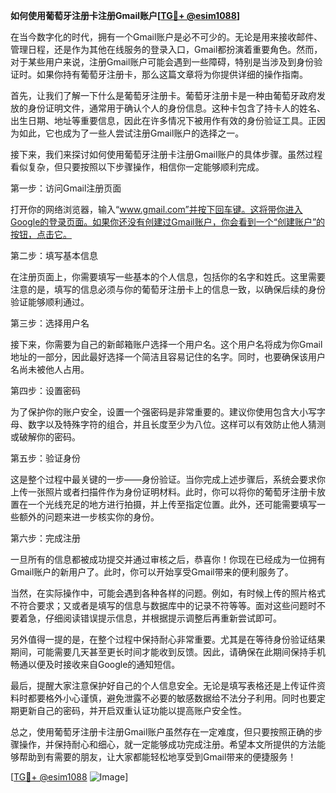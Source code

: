 **如何使用葡萄牙注册卡注册Gmail账户[[TG💪+ @esim1088](https://t.me/s/esim1088)]**

在当今数字化的时代，拥有一个Gmail账户是必不可少的。无论是用来接收邮件、管理日程，还是作为其他在线服务的登录入口，Gmail都扮演着重要角色。然而，对于某些用户来说，注册Gmail账户可能会遇到一些障碍，特别是当涉及到身份验证时。如果你持有葡萄牙注册卡，那么这篇文章将为你提供详细的操作指南。

首先，让我们了解一下什么是葡萄牙注册卡。葡萄牙注册卡是一种由葡萄牙政府发放的身份证明文件，通常用于确认个人的身份信息。这种卡包含了持卡人的姓名、出生日期、地址等重要信息，因此在许多情况下被用作有效的身份验证工具。正因为如此，它也成为了一些人尝试注册Gmail账户的选择之一。

接下来，我们来探讨如何使用葡萄牙注册卡注册Gmail账户的具体步骤。虽然过程看似复杂，但只要按照以下步骤操作，相信你一定能够顺利完成。

第一步：访问Gmail注册页面

打开你的网络浏览器，输入“www.gmail.com”并按下回车键。这将带你进入Google的登录页面。如果你还没有创建过Gmail账户，你会看到一个“创建账户”的按钮，点击它。

第二步：填写基本信息

在注册页面上，你需要填写一些基本的个人信息，包括你的名字和姓氏。这里需要注意的是，填写的信息必须与你的葡萄牙注册卡上的信息一致，以确保后续的身份验证能够顺利通过。

第三步：选择用户名

接下来，你需要为自己的新邮箱账户选择一个用户名。这个用户名将成为你Gmail地址的一部分，因此最好选择一个简洁且容易记住的名字。同时，也要确保该用户名尚未被他人占用。

第四步：设置密码

为了保护你的账户安全，设置一个强密码是非常重要的。建议你使用包含大小写字母、数字以及特殊字符的组合，并且长度至少为八位。这样可以有效防止他人猜测或破解你的密码。

第五步：验证身份

这是整个过程中最关键的一步——身份验证。当你完成上述步骤后，系统会要求你上传一张照片或者扫描件作为身份证明材料。此时，你可以将你的葡萄牙注册卡放置在一个光线充足的地方进行拍摄，并上传至指定位置。此外，还可能需要填写一些额外的问题来进一步核实你的身份。

第六步：完成注册

一旦所有的信息都被成功提交并通过审核之后，恭喜你！你现在已经成为一位拥有Gmail账户的新用户了。此时，你可以开始享受Gmail带来的便利服务了。

当然，在实际操作中，可能会遇到各种各样的问题。例如，有时候上传的照片格式不符合要求；又或者是填写的信息与数据库中的记录不符等等。面对这些问题时不要着急，仔细阅读错误提示信息，并根据提示调整后再重新尝试即可。

另外值得一提的是，在整个过程中保持耐心非常重要。尤其是在等待身份验证结果期间，可能需要几天甚至更长时间才能收到反馈。因此，请确保在此期间保持手机畅通以便及时接收来自Google的通知短信。

最后，提醒大家注意保护好自己的个人信息安全。无论是填写表格还是上传证件资料时都要格外小心谨慎，避免泄露不必要的敏感数据给不法分子利用。同时也要定期更新自己的密码，并开启双重认证功能以提高账户安全性。

总之，使用葡萄牙注册卡注册Gmail账户虽然存在一定难度，但只要按照正确的步骤操作，并保持耐心和细心，就一定能够成功完成注册。希望本文所提供的方法能够帮助到有需要的朋友，让大家都能轻松地享受到Gmail带来的便捷服务！

[[TG💪+ @esim1088](https://t.me/s/esim1088) ![Image](https://i.postimg.cc/4NQfJmqS/Snipaste-2025-05-13-00-14-12.png)]